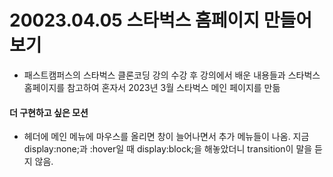 # 20023.04.05 스타벅스 홈페이지 만들어보기

- 패스트캠퍼스의 스타벅스 클론코딩 강의 수강 후 강의에서 배운 내용들과 스타벅스 홈페이지를 참고하여 혼자서 2023년 3월 스타벅스 메인 페이지를 만듦

#### 더 구현하고 싶은 모션
- 헤더에 메인 메뉴에 마우스를 올리면 창이 늘어나면서 추가 메뉴들이 나옴. 
  지금 display:none;과 :hover일 때 display:block;을 해놓았더니 transition이 말을 듣지 않음.
  
